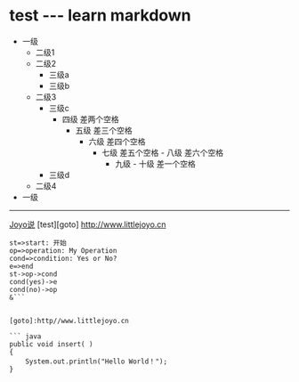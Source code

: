 # test --- learn markdown
- 一级
  - 二级1
  - 二级2
    - 三级a
    - 三级b
  - 二级3
    - 三级c
      - 四级 差两个空格
         - 五级 差三个空格
             - 六级 差四个空格
                  - 七级 差五个空格
                        - 八级 差六个空格
                       - 九级 
                        - 十级 差一个空格
    - 三级d
  - 二级4
- 一级
---
[Joyo说](http://www.littlejoyo.cn)
[test][goto]
<http://www.littlejoyo.cn>
```flow
st=>start: 开始
op=>operation: My Operation
cond=>condition: Yes or No?
e=>end
st->op->cond
cond(yes)->e
cond(no)->op
&```


[goto]:http//www.littlejoyo.cn

``` java
public void insert( )
{
    System.out.println("Hello World！");
}
```
